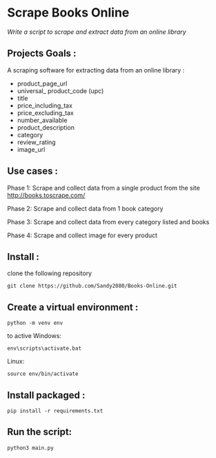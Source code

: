 

# Scrape Books Online 

*Write a script to scrape and extract data from an online library*

## Projects Goals :

A scraping software for extracting data from an online library :  

- product_page_url
- universal_ product_code (upc)
- title
- price_including_tax
- price_excluding_tax
- number_available
- product_description
- category
- review_rating
- image_url

## Use cases :  

Phase 1: Scrape and collect data from a single product from the site http://books.toscrape.com/   
  
Phase 2: Scrape and collect data from 1 book category  
  
Phase 3: Scrape and collect data from every category listed and books   
  
Phase 4: Scrape and collect image for every product  
  
## Install :  

clone the following repository
```
git clone https://github.com/Sandy2080/Books-Online.git
```
## Create a virtual environment :  
```
python -m venv env
```
to active
Windows:
```
env\scripts\activate.bat
```
Linux:
```
source env/bin/activate
```
## Install packaged :
```
pip install -r requirements.txt
```
## Run the script:
```
python3 main.py
```
  
  